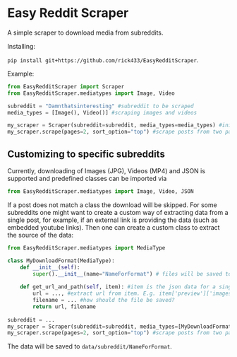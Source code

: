 # Easy Reddit Scraper

A simple scraper to download media from subreddits.

Installing:

`pip install git+https://github.com/rick433/EasyRedditScraper`.

Example:

```python 
from EasyRedditScraper import Scraper
from EasyRedditScraper.mediatypes import Image, Video

subreddit = "Damnthatsinteresting" #subreddit to be scraped
media_types = [Image(), Video()] #scraping images and videos

my_scraper = Scraper(subreddit=subreddit, media_types=media_types) #initialize the scraper
my_scraper.scrape(pages=2, sort_option="top") #scrape posts from two pages of top posts

``` 

## Customizing to specific subreddits

Currently, downloading of Images (JPG), Videos (MP4) and JSON is supported and predefined classes can be imported via

```python 
from EasyRedditScraper.mediatypes import Image, Video, JSON
``` 

If a post does not match a class the download will be skipped. For some subreddits one might want to create a custom way
of extracting data from a single post, for example, if an external link is providing the data (such as embedded youtube
links). Then one can create a custom class to extract the source of the data:

```python 
from EasyRedditScraper.mediatypes import MediaType

class MyDownloadFormat(MediaType):
    def __init__(self):
        super().__init__(name="NameForFormat") # files will be saved to data/name
        
    def get_url_and_path(self, item): #item is the json data for a single post
        url = ..., #extract url from item. E.g. item['preview']['images'][0]['source']['url']
        filename = ... #how should the file be saved? 
        return url, filename 
        
subreddit = ...
my_scraper = Scraper(subreddit=subreddit, media_types=[MyDownloadFormat()]) #initialize the scraper
my_scraper.scrape(pages=2, sort_option="top") #scrape posts from two pages of top posts if possible
``` 

The data will be saved to `data/subreddit/NameForFormat`.

